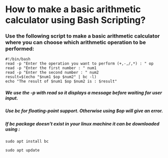<!---->
# How to make a basic arithmetic calculator using Bash Scripting?

### Use the following script to make a basic arithmetic calculator where you can choose which arithmetic operation to be performed:
```
#!/bin/bash
read -p "Enter the operation you want to perform (+,-,/,*) : " op
read -p "Enter the first number : " num1
read -p "Enter the second number : " num2
result=$(echo "$num1 $op $num2" | bc -l)
echo "The result of $num1 $op $num2 is : $result"
```
##### We use the -p with read so it displays a message before waiting for user input.
##### Use bc for floating-point support. Otherwise using $op will give an error.
##### If bc package doesn't exist in your linux machine it can be downloaded using :
```
sudo apt install bc
```
```
sudo apt update
```
<!---->
<!---->
<!---->
<!---->
<!-- End of File -->